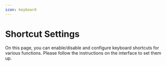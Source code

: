 ```yaml
---
icon: keyboard
---
```


# Shortcut Settings

On this page, you can enable/disable and configure keyboard shortcuts for various functions. Please follow the instructions on the interface to set them up.
